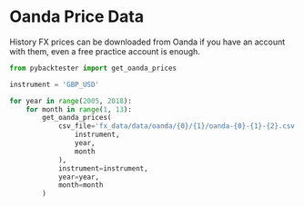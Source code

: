 # Oanda Price Data

History FX prices can be downloaded from Oanda if you have an account with them, even a free practice account is enough.


```python
from pybacktester import get_oanda_prices

instrument = 'GBP_USD'

for year in range(2005, 2018):
    for month in range(1, 13):
        get_oanda_prices(
            csv_file='fx_data/data/oanda/{0}/{1}/oanda-{0}-{1}-{2}.csv'.format(
                instrument,
                year,
                month
            ),
            instrument=instrument,
            year=year,
            month=month
        )

```
